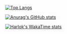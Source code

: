 [![Top Langs](https://github-readme-stats.vercel.app/api/top-langs/?username=allhaillesha)](https://github.com/allhaillesha/github-readme-stats)

[![Anurag's GitHub stats](https://github-readme-stats.vercel.app/api?username=allhaillesha)](https://github.com/allhaillesha/github-readme-stats)

[![Harlok's WakaTime stats](https://github-readme-stats.vercel.app/api/wakatime?username=AllHailLesha)](https://github.com/AllHailLesha/github-readme-stats)

